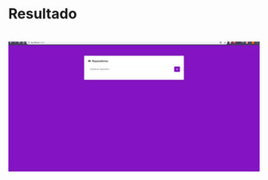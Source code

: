 # Resultado

<h1 align="center">
  <img alt="ReactJs" title="ReactJs" src="./modulo05/partial_result.gif" />
</h1>
